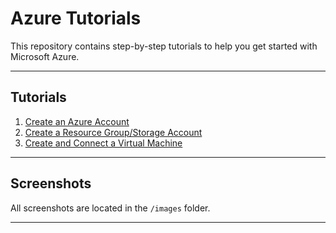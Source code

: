 # Azure Tutorials

This repository contains step-by-step tutorials to help you get started with Microsoft Azure.

---

## Tutorials
1. [Create an Azure Account](./tutorials/azure-account.md)
2. [Create a Resource Group/Storage Account](./tutorials/resource-group.md)
3. [Create and Connect a Virtual Machine](./tutorials/virtual-machine.md)

---

## Screenshots
All screenshots are located in the `/images` folder.

---



